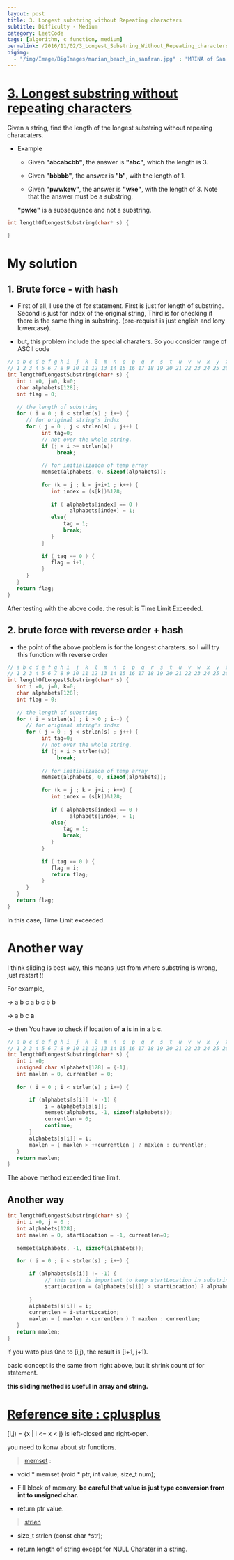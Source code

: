 ```yaml
---
layout: post
title: 3. Longest substring without Repeating characters
subtitle: Difficulty - Medium
category: LeetCode
tags: [algorithm, c function, medium]
permalink: /2016/11/02/3_Longest_Substring_Without_Repeating_characters/
bigimg: 
  - "/img/Image/BigImages/marian_beach_in_sanfran.jpg" : "MRINA of San Francisco, CA (2016)"
---
```


# [3. Longest substring without repeating characters](https://leetcode.com/problems/longest-substring-without-repeating-characters/)

Given a string, find the length of the longest substring without repeaing characaters. 

  - Example 
    
     - Given **"abcabcbb"**, the answer is **"abc"**, which the length is 3. 
     
     - Given **"bbbbb"**, the answer is **"b"**, with the length of 1. 
     
     - Given **"pwwkew"**, the answer is **"wke"**, with the length of 3. Note that the answer must be a substring, 
     
     **"pwke"** is a subsequence and not a substring.  
     
```c
int lengthOfLongestSubstring(char* s) {
    
}
```
  
# My solution

## 1. Brute force - with hash

  - First of all, I use the  of for statement. First is just for length of substring. Second is just for index of the original string, Third is for checking if there is the same thing in substring. (pre-requisit is just english and lony lowercase).
   * but, this problem include the special charaters. So you consider range of ASCII code
  
```c
// a b c d e f g h i  j  k  l  m  n  o  p  q  r  s  t  u  v  w  x  y  z
// 1 2 3 4 5 6 7 8 9 10 11 12 13 14 15 16 17 18 19 20 21 22 23 24 25 26
int lengthOfLongestSubstring(char* s) {
   int i =0, j=0, k=0;
   char alphabets[128];
   int flag = 0; 
  
   // the length of substring
   for ( i = 0 ; i < strlen(s) ; i++) {
      // for original string's index
      for ( j = 0 ; j < strlen(s) ; j++) {
           int tag=0;
           // not over the whole string. 
           if (j + i >= strlen(s))
                break;
                
           // for initializaion of temp array
           memset(alphabets, 0, sizeof(alphabets));
           
           for (k = j ; k < j+i+1 ; k++) {
              int index = (s[k])%128;
              
              if ( alphabets[index] == 0 )
                    alphabets[index] = 1;
              else{ 
                  tag = 1;
                  break;
              }
           }
           
           if ( tag == 0 ) {
              flag = i+1;
           }
      }
   }
   return flag;
}
```
After testing with the above code. the result is Time Limit Exceeded.

## 2. brute force with reverse order + hash 

  - the point of the above problem is for the longest charaters. so I will try this function with reverse order
  
```c
// a b c d e f g h i  j  k  l  m  n  o  p  q  r  s  t  u  v  w  x  y  z
// 1 2 3 4 5 6 7 8 9 10 11 12 13 14 15 16 17 18 19 20 21 22 23 24 25 26
int lengthOfLongestSubstring(char* s) {
   int i =0, j=0, k=0;
   char alphabets[128];
   int flag = 0; 
  
   // the length of substring
   for ( i = strlen(s) ; i > 0 ; i--) {
      // for original string's index
      for ( j = 0 ; j < strlen(s) ; j++) {
           int tag=0;
           // not over the whole string. 
           if (j + i > strlen(s))
                break;
                
           // for initializaion of temp array
           memset(alphabets, 0, sizeof(alphabets));
           
           for (k = j ; k < j+i ; k++) {
              int index = (s[k])%128;
              
              if ( alphabets[index] == 0 )
                    alphabets[index] = 1;
              else{ 
                  tag = 1;
                  break;
              }
           }
           
           if ( tag == 0 ) {
              flag = i;
              return flag;
           }
      }
   }
   return flag;
}
```
In this case, Time Limit exceeded. 

# Another way

  I think sliding is best way, this means just from where substring is wrong, just restart !!
  
  For example, 
  
  -> a b c a b c b b 
  
  -> a b c **a**
  
  -> then You have to check if location of **a** is in in a b c.   

```c
// a b c d e f g h i  j  k  l  m  n  o  p  q  r  s  t  u  v  w  x  y  z
// 1 2 3 4 5 6 7 8 9 10 11 12 13 14 15 16 17 18 19 20 21 22 23 24 25 26
int lengthOfLongestSubstring(char* s) {
   int i =0;
   unsigned char alphabets[128] = {-1};
   int maxlen = 0, currentlen = 0;
   
   for ( i = 0 ; i < strlen(s) ; i++) {

       if (alphabets[s[i]] != -1) {
            i = alphabets[s[i]];
            memset(alphabets, -1, sizeof(alphabets));
            currentlen = 0; 
            continue;
       }
       alphabets[s[i]] = i;
       maxlen = ( maxlen > ++currentlen ) ? maxlen : currentlen; 
   }
   return maxlen;
}
```

The above method exceeded time limit. 

## Another way

```c
int lengthOfLongestSubstring(char* s) {
   int i =0, j = 0 ;
   int alphabets[128];
   int maxlen = 0, startLocation = -1, currentlen=0;
   
   memset(alphabets, -1, sizeof(alphabets));
   
   for ( i = 0 ; i < strlen(s) ; i++) {

       if (alphabets[s[i]] != -1) {
            // this part is important to keep startLocation in substring.
            startLocation = (alphabets[s[i]] > startLocation) ? alphabets[s[i]] : startLocation; 
            
       }
       alphabets[s[i]] = i;
       currentlen = i-startLocation;
       maxlen = ( maxlen > currentlen ) ? maxlen : currentlen; 
   }
   return maxlen;
}
```
if you wato plus 0ne to [i,j), the result is [i+1, j+1). 

basic concept is the same from right above, but it shrink count of for statement. 

**this sliding method is useful in array and string.**

# [Reference site : cplusplus](http://www.cplusplus.com/reference/clibrary/) 

[i,j) = {x | i <= x < j} is left-closed and right-open.

you need to konw about str functions.
  
> [memset](http://www.cplusplus.com/reference/cstring/memset/) : 
 
  - void * memset (void * ptr, int value, size_t num); 
  
  - Fill block of memory. **be careful that value is just type conversion from int to unsigned char.**
  
  - return ptr value. 
  
> [strlen](http://www.cplusplus.com/reference/cstring/strlen/) 

  - size_t strlen (const char *str);
  
  - return length of string except for NULL Charater in a string.
